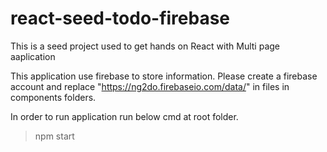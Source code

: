 # react-seed-todo-firebase
This is a seed project used to get hands on React with Multi page aaplication

This application use firebase to store information. 
Please create a firebase account and replace "https://ng2do.firebaseio.com/data/" in files in components folders.

In order to run application run below cmd at root folder.
> npm start
